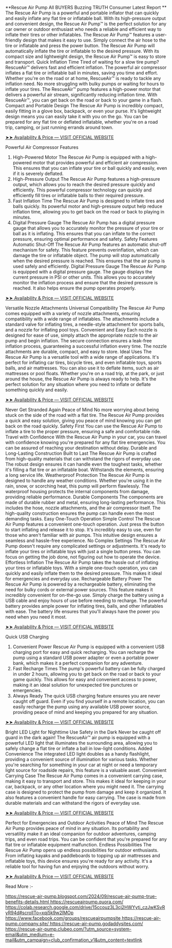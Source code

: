 **Rescue Air Pump All BUYERS Buzzing TRUTH Consumer Latest Report
**
The Rescue Air Pump is a powerful and portable inflator that can quickly and easily inflate any flat tire or inflatable ball. With its high-pressure output and convenient design, the Rescue Air Pump™ is the perfect solution for any car owner or outdoor enthusiast who needs a reliable and efficient way to inflate their tires or other inflatables.
The Rescue Air Pump™ features a user-friendly design that makes it easy to use. Simply connect the air hose to the tire or inflatable and press the power button. The Rescue Air Pump will automatically inflate the tire or inflatable to the desired pressure. With its compact size and lightweight design, the Rescue Air Pump™ is easy to store and transport.
Quick Inflation Time
Tired of waiting for a slow tire pump? RescueAir™ delivers fast and efficient inflation. The powerful air compressor inflates a flat tire or inflatable ball in minutes, saving you time and effort. Whether you're on the road or at home, RescueAir™ is ready to tackle any inflation need.
No more struggling with bulky pumps or waiting for hours to inflate your tires. The RescueAir™ pump features a high-power motor that delivers a powerful air stream, significantly reducing inflation time. With RescueAir™, you can get back on the road or back to your game in a flash.
Compact and Portable Design
The Rescue Air Pump is incredibly compact, easily fitting in a glove box, backpack, or even your purse. It's lightweight design means you can easily take it with you on the go.
You can be prepared for any flat tire or deflated inflatable, whether you're on a road trip, camping, or just running errands around town.

[➤➤ Availability & Price — VISIT OFFICIAL WEBSITE
](https://www.healthtruenews.com/get_rescue-air-pump)

Powerful Air Compressor Features
1. High-Powered Motor
The Rescue Air Pump is equipped with a high-powered motor that provides powerful and efficient air compression. This ensures that you can inflate your tire or ball quickly and easily, even if it is severely deflated.
2. High-Pressure Output
The Rescue Air Pump features a high-pressure output, which allows you to reach the desired pressure quickly and efficiently. This powerful compressor technology can quickly and efficiently fill tires or inflatable balls to their required pressure.
3. Fast Inflation Time
The Rescue Air Pump is designed to inflate tires and balls quickly. Its powerful motor and high-pressure output help reduce inflation time, allowing you to get back on the road or back to playing in minutes.
4. Digital Pressure Gauge
The Rescue Air Pump has a digital pressure gauge that allows you to accurately monitor the pressure of your tire or ball as it is inflating. This ensures that you can inflate to the correct pressure, ensuring optimal performance and safety.
Safety Features
Automatic Shut-Off
The Rescue Air Pump features an automatic shut-off mechanism for safety. This feature prevents overinflation, which can damage the tire or inflatable object. The pump will stop automatically when the desired pressure is reached. This ensures that the air pump is used safely and efficiently.
Digital Pressure Gauge
The Rescue Air Pump is equipped with a digital pressure gauge. The gauge displays the current pressure in PSI or other units. This allows you to accurately monitor the inflation process and ensure that the desired pressure is reached. It also helps ensure the pump operates properly.

[➤➤ Availability & Price — VISIT OFFICIAL WEBSITE
](https://www.healthtruenews.com/get_rescue-air-pump)

Versatile Nozzle Attachments
Universal Compatibility
The Rescue Air Pump comes equipped with a variety of nozzle attachments, ensuring compatibility with a wide range of inflatables. The attachments include a standard valve for inflating tires, a needle-style attachment for sports balls, and a nozzle for inflating pool toys.
Convenient and Easy
Each nozzle is designed for ease of use, simply attach the appropriate nozzle to the air pump and begin inflation. The secure connection ensures a leak-free inflation process, guaranteeing a successful inflation every time. The nozzle attachments are durable, compact, and easy to store.
Ideal Uses
The Rescue Air Pump is a versatile tool with a wide range of applications. It's perfect for inflating car tires, bicycle tires, and even inflatable toys, sports balls, and air mattresses. You can also use it to deflate items, such as air mattresses or pool floats.
Whether you're on a road trip, at the park, or just around the house, the Rescue Air Pump is always ready to help. It's the perfect solution for any situation where you need to inflate or deflate something quickly and easily.
 
[➤➤ Availability & Price — VISIT OFFICIAL WEBSITE
](https://www.healthtruenews.com/get_rescue-air-pump)

Never Get Stranded Again
Peace of Mind
No more worrying about being stuck on the side of the road with a flat tire. The Rescue Air Pump provides a quick and easy solution, giving you peace of mind knowing you can get back on the road quickly.
Safety First
You can use the Rescue Air Pump to inflate a tire to the proper pressure, ensuring a safe and comfortable ride.
Travel with Confidence
With the Rescue Air Pump in your car, you can travel with confidence knowing you're prepared for any flat tire emergencies. You can be assured of reaching your destination without delay.
Durable and Long-Lasting Construction
Built to Last
The Rescue Air Pump is crafted from high-quality materials that can withstand the rigors of everyday use. The robust design ensures it can handle even the toughest tasks, whether it's filling a flat tire or an inflatable boat. Withstands the elements, ensuring a long service life.
Weatherproof Protection
The Rescue Air Pump is designed to handle any weather conditions. Whether you're using it in the rain, snow, or scorching heat, this pump will perform flawlessly. The waterproof housing protects the internal components from damage, providing reliable performance.
Durable Components
The components are made of durable rubber and metal, ensuring long-lasting performance. This includes the hose, nozzle attachments, and the air compressor itself. The high-quality construction ensures the pump can handle even the most demanding tasks.
Easy One-Touch Operation
Simple Control
The Rescue Air Pump features a convenient one-touch operation. Just press the button to start inflating and release it to stop. It's incredibly easy to use, even for those who aren't familiar with air pumps. This intuitive design ensures a seamless and hassle-free experience.
No Complex Settings
The Rescue Air Pump doesn't require any complicated settings or adjustments. It's ready to inflate your tires or inflatable toys with just a single button press. You can focus on getting the job done, not figuring out how to operate the device.
Effortless Inflation
The Rescue Air Pump takes the hassle out of inflating your tires or inflatable toys. With a simple one-touch operation, you can quickly and easily inflate them to the desired pressure. This makes it ideal for emergencies and everyday use.
Rechargeable Battery Power
The Rescue Air Pump is powered by a rechargeable battery, eliminating the need for bulky cords or external power sources. This feature makes it incredibly convenient for on-the-go use. Simply charge the battery using a USB cable and enjoy hours of use before needing to recharge.
The powerful battery provides ample power for inflating tires, balls, and other inflatables with ease. The battery life ensures that you'll always have the power you need when you need it most.

[➤➤ Availability & Price — VISIT OFFICIAL WEBSITE
](https://www.healthtruenews.com/get_rescue-air-pump)

Quick USB Charging
1. Convenient Power
Rescue Air Pump is equipped with a convenient USB charging port for easy and quick recharging. You can recharge the pump using a standard USB power adapter or even a portable power bank, which makes it a perfect companion for any adventure.
2. Fast Recharge Times
The pump's powerful battery can be fully charged in under 2 hours, allowing you to get back on the road or back to your game quickly. This allows for easy and convenient access to power, making it an ideal solution for unexpected tire punctures or emergencies.
3. Always Ready
The quick USB charging feature ensures you are never caught off guard. Even if you find yourself in a remote location, you can easily recharge the pump using any available USB power source, providing peace of mind and keeping you prepared for any situation.

[➤➤ Availability & Price — VISIT OFFICIAL WEBSITE
](https://www.healthtruenews.com/get_rescue-air-pump)

Bright LED Light for Nighttime Use
Safety in the Dark
Never be caught off guard in the dark again! The RescueAir™ air pump is equipped with a powerful LED light that illuminates the surrounding area, allowing you to safely change a flat tire or inflate a ball in low-light conditions.
Added Convenience
The integrated LED light doubles as a handy flashlight, providing a convenient source of illumination for various tasks. Whether you're searching for something in your car at night or need a temporary light source for roadside repairs, this feature is a valuable asset.
Convenient Carrying Case
The Rescue Air Pump comes in a convenient carrying case, making it easy to transport and store. This makes it ideal for keeping in your car, backpack, or any other location where you might need it.
The carrying case is designed to protect the pump from damage and keep it organized. It also features a convenient handle for easy carrying. The case is made from durable materials and can withstand the rigors of everyday use.

[➤➤ Availability & Price — VISIT OFFICIAL WEBSITE
](https://www.healthtruenews.com/get_rescue-air-pump)

Perfect for Emergencies and Outdoor Activities
Peace of Mind
The Rescue Air Pump provides peace of mind in any situation. Its portability and versatility make it an ideal companion for outdoor adventures, camping trips, and even road trips. You can be confident that you're prepared for any flat tire or inflatable equipment malfunction.
Endless Possibilities
The Rescue Air Pump opens up endless possibilities for outdoor enthusiasts. From inflating kayaks and paddleboards to topping up air mattresses and inflatable toys, this device ensures you're ready for any activity. It's a reliable tool for having fun and enjoying the outdoors without worry.

[➤➤ Availability & Price — VISIT OFFICIAL WEBSITE
](https://www.healthtruenews.com/get_rescue-air-pump)


Read More :-

[https://rescue-air-pump.blogspot.com/2024/09/rescue-air-pump-true-benefits-details.html
](https://rescue-air-pump.blogspot.com/2024/09/rescue-air-pump-true-benefits-details.html
)
[https://rescueairpump.quora.com/
](https://rescueairpump.quora.com/
)
[https://colab.research.google.com/drive/15ccouz3L3cj2HWYytj_czJwKSvRyR94d#scrollTo=xqj5k9w2lMOp
](https://colab.research.google.com/drive/15ccouz3L3cj2HWYytj_czJwKSvRyR94d#scrollTo=xqj5k9w2lMOp
)
[https://www.facebook.com/groups/rescueairpumpsite
](https://www.facebook.com/groups/rescueairpumpsite
)
[https://rescue-air-pump.company.site/
](https://rescue-air-pump.company.site/
)
[https://rescue-air-pump.godaddysites.com/
](https://rescue-air-pump.godaddysites.com/
)
[https://rescue-air-pump.clubeo.com/?utm_source=system-email&utm_medium=e-mail&utm_campaign=club_confirmation_v1&utm_content=textlink
](https://rescue-air-pump.clubeo.com/?utm_source=system-email&utm_medium=e-mail&utm_campaign=club_confirmation_v1&utm_content=textlink
)


